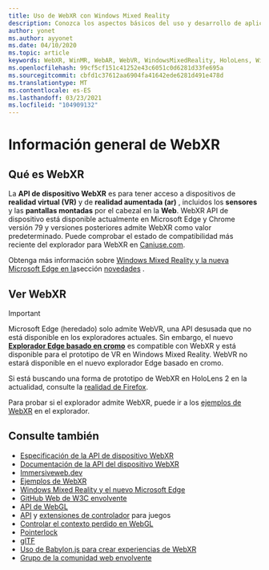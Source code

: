 ```yaml
---
title: Uso de WebXR con Windows Mixed Reality
description: Conozca los aspectos básicos del uso y desarrollo de aplicaciones de WebXR que se ejecutan en auriculares Windows Mixed Reality.
author: yonet
ms.author: ayyonet
ms.date: 04/10/2020
ms.topic: article
keywords: WebXR, WinMR, WebAR, WebVR, WindowsMixedReality, HoloLens, Windows Mixed Reality, Web VR, Web XR, Web Mr, ar website, 360, 360 video, 360 videos, 360 Photo, 360 photos, 360 Content, Web inmersivo, immersiveweb, IW
ms.openlocfilehash: 99cf5cf151c41252e43c6051c0d6281d33fe695a
ms.sourcegitcommit: cbfd1c37612aa6904fa41642ede6281d491e478d
ms.translationtype: MT
ms.contentlocale: es-ES
ms.lasthandoff: 03/23/2021
ms.locfileid: "104909132"
---
```

# <a name="webxr-overview"></a>Información general de WebXR

## <a name="what-is-webxr"></a>Qué es WebXR

La **API de dispositivo WebXR** es para tener acceso a dispositivos de **realidad virtual (VR)** y de **realidad aumentada (ar)** , incluidos los **sensores** y las **pantallas montadas** por el cabezal en la **Web**. WebXR API de dispositivo está disponible actualmente en Microsoft Edge y Chrome versión 79 y versiones posteriores admite WebXR como valor predeterminado. Puede comprobar el estado de compatibilidad más reciente del explorador para WebXR en [Caniuse.com](https://caniuse.com/#search=webxr).

Obtenga más información sobre [Windows Mixed Reality y la nueva Microsoft Edge en la](/windows/mixed-reality/new-microsoft-edge#introducing-the-new-microsoft-edge)sección [novedades](/windows/mixed-reality/mrtk-porting-guide) .

## <a name="viewing-webxr"></a>Ver WebXR

> [!IMPORTANT]
> Microsoft Edge (heredado) solo admite WebVR, una API desusada que no está disponible en los exploradores actuales. Sin embargo, el nuevo **[Explorador Edge basado en cromo](../../whats-new/new-microsoft-edge.md)** es compatible con WebXR y está disponible para el prototipo de VR en Windows Mixed Reality. WebVR no estará disponible en el nuevo explorador Edge basado en cromo.
> 
> Si está buscando una forma de prototipo de WebXR en HoloLens 2 en la actualidad, consulte la [realidad de Firefox](https://mixedreality.mozilla.org/firefox-reality/).

Para probar si el explorador admite WebXR, puede ir a los [ejemplos de WebXR](https://immersive-web.github.io/webxr-samples/) en el explorador.

## <a name="see-also"></a>Consulte también

* [Especificación de la API de dispositivo WebXR](https://immersive-web.github.io/webxr/)
* [Documentación de la API del dispositivo WebXR](https://developer.mozilla.org/en-US/docs/Web/API/WebXR_Device_API)
* [Immersiveweb.dev](https://immersiveweb.dev/)
* [Ejemplos de WebXR](https://immersive-web.github.io/webxr-samples/)
* [Windows Mixed Reality y el nuevo Microsoft Edge](/windows/mixed-reality/new-microsoft-edge#introducing-the-new-microsoft-edge)
* [GitHub Web de W3C envolvente](https://github.com/immersive-web)
* [API de WebGL](/previous-versions/windows/internet-explorer/ie-developer/dev-guides/bg182648(v=vs.85))
* [API](https://msdn.microsoft.com/library/dn743630(v=vs.85).aspx) y [extensiones de controlador](https://w3c.github.io/gamepad/extensions.html) para juegos
* [Controlar el contexto perdido en WebGL](https://www.khronos.org/webgl/wiki/HandlingContextLost)
* [Pointerlock](https://www.w3.org/TR/pointerlock/)
* [glTF](https://www.khronos.org/gltf)
* [Uso de Babylon.js para crear experiencias de WebXR](https://doc.babylonjs.com/how_to/introduction_to_webxr)
* [Grupo de la comunidad web envolvente](https://www.w3.org/community/immersive-web/)